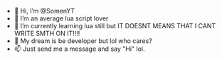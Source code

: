 - 👋 Hi, I’m @SomenYT
- 👀 I’m an average lua script lover
- 🌱 I’m currently learning lua still but IT DOESNT MEANS THAT I CANT WRITE SMTH ON IT!!!!
- 💞️ My dream is be developer but lol who cares?
- 📫 Just send me a message and say "Hi" lol.

<!---
SomenYT/SomenYT is a ✨ special ✨ repository because its `README.md` (this file) appears on your GitHub profile.
You can click the Preview link to take a look at your changes.
--->
